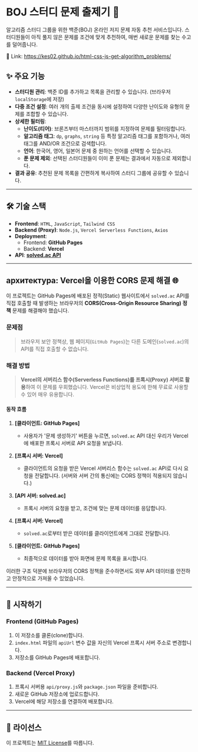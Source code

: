 # BOJ 스터디 문제 출제기 🤖

알고리즘 스터디 그룹을 위한 백준(BOJ) 온라인 저지 문제 자동 추천 서비스입니다. 스터디원들이 아직 풀지 않은 문제를 조건에 맞게 추천하여, 매번 새로운 문제를 찾는 수고를 덜어줍니다.

🔗 Link: https://kes02.github.io/html-css-js-get-algorithm_problems/

## ✨ 주요 기능

  * **스터디원 관리**: 백준 ID를 추가하고 목록을 관리할 수 있습니다. (브라우저 `localStorage`에 저장)
  * **다중 조건 설정**: 여러 개의 출제 조건을 동시에 설정하여 다양한 난이도와 유형의 문제를 조합할 수 있습니다.
  * **상세한 필터링**:
      * **난이도(티어)**: 브론즈부터 마스터까지 범위를 지정하여 문제를 필터링합니다.
      * **알고리즘 태그**: `dp`, `graphs`, `string` 등 특정 알고리즘 태그를 포함하거나, 여러 태그를 AND/OR 조건으로 검색합니다.
      * **언어**: 한국어, 영어, 일본어 문제 중 원하는 언어를 선택할 수 있습니다.
      * **푼 문제 제외**: 선택된 스터디원들이 이미 푼 문제는 결과에서 자동으로 제외합니다.
  * **결과 공유**: 추천된 문제 목록을 간편하게 복사하여 스터디 그룹에 공유할 수 있습니다.

-----

## 🛠️ 기술 스택

  * **Frontend**: `HTML`, `JavaScript`, `Tailwind CSS`
  * **Backend (Proxy)**: `Node.js`, `Vercel Serverless Functions`, `Axios`
  * **Deployment**:
      * Frontend: **GitHub Pages**
      * Backend: **Vercel**
  * **API**: **[solved.ac API](https://www.google.com/search?q=https://solvedac.github.io/unofficial-documentation/%23/)**

-----

## архитектура: Vercel을 이용한 CORS 문제 해결 🌐

이 프로젝트는 GitHub Pages에 배포된 정적(Static) 웹사이트에서 `solved.ac` API를 직접 호출할 때 발생하는 브라우저의 **CORS(Cross-Origin Resource Sharing) 정책** 문제를 해결해야 했습니다.

### 문제점

> 브라우저 보안 정책상, 웹 페이지(`GitHub Pages`)는 다른 도메인(`solved.ac`)의 API를 직접 호출할 수 없습니다.

### 해결 방법

> **Vercel의 서버리스 함수(Serverless Functions)를 프록시(Proxy) 서버로 활용**하여 이 문제를 우회했습니다. Vercel은 비상업적 용도에 한해 무료로 사용할 수 있어 매우 유용합니다.

#### 동작 흐름

1.  **[클라이언트: GitHub Pages]**

      * 사용자가 '문제 생성하기' 버튼을 누르면, `solved.ac` API 대신 우리가 Vercel에 배포한 프록시 서버로 API 요청을 보냅니다.

2.  **[프록시 서버: Vercel]**

      * 클라이언트의 요청을 받은 Vercel 서버리스 함수는 `solved.ac` API로 다시 요청을 전달합니다. (서버와 서버 간의 통신에는 CORS 정책이 적용되지 않습니다.)

3.  **[API 서버: solved.ac]**

      * 프록시 서버의 요청을 받고, 조건에 맞는 문제 데이터를 응답합니다.

4.  **[프록시 서버: Vercel]**

      * `solved.ac`로부터 받은 데이터를 클라이언트에게 그대로 전달합니다.

5.  **[클라이언트: GitHub Pages]**

      * 최종적으로 데이터를 받아 화면에 문제 목록을 표시합니다.

이러한 구조 덕분에 브라우저의 CORS 정책을 준수하면서도 외부 API 데이터를 안전하고 안정적으로 가져올 수 있었습니다.

-----

## 🚀 시작하기

### Frontend (GitHub Pages)

1.  이 저장소를 클론(clone)합니다.
2.  `index.html` 파일의 `apiUrl` 변수 값을 자신의 Vercel 프록시 서버 주소로 변경합니다.
3.  저장소를 GitHub Pages에 배포합니다.

### Backend (Vercel Proxy)

1.  프록시 서버용 `api/proxy.js`와 `package.json` 파일을 준비합니다.
2.  새로운 GitHub 저장소에 업로드합니다.
3.  Vercel에 해당 저장소를 연결하여 배포합니다.

-----

## 📄 라이선스

이 프로젝트는 [MIT License](https://www.google.com/search?q=LICENSE)를 따릅니다.
